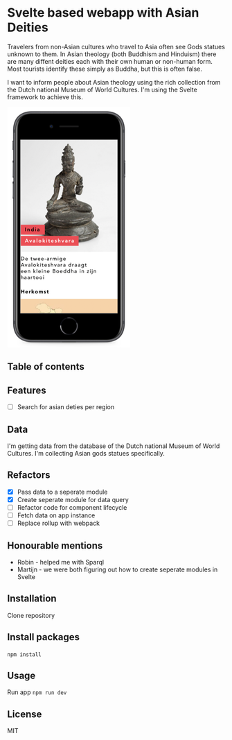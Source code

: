 # Svelte based webapp with Asian Deities
Travelers from non-Asian cultures who travel to Asia often see Gods statues unknown to them. In Asian theology (both Buddhism and Hinduism) there are many diffent deities each with their own human or non-human form. Most tourists identify these simply as Buddha, but this is often false. 

I want to inform people about Asian theology using the rich collection from the Dutch national Museum of World Cultures. I'm using the Svelte framework to achieve this.

![](https://github.com/SqueezyDough/frontend-applications/blob/master/wiki/proto.png?)

## Table of contents

## Features
- [ ] Search for asian deties per region

## Data
I'm getting data from the database of the Dutch national Museum of World Cultures. I'm collecting Asian gods statues specifically.

## Refactors
- [X] Pass data to a seperate module
- [X] Create seperate module for data query
- [ ] Refactor code for component lifecycle
- [ ] Fetch data on app instance
- [ ] Replace rollup with webpack

## Honourable mentions
* Robin - helped me with Sparql
* Martijn - we were both figuring out how to create seperate modules in Svelte

## Installation
Clone repository

## Install packages
`npm install`

## Usage 
Run app
`npm run dev`

## License 
MIT
